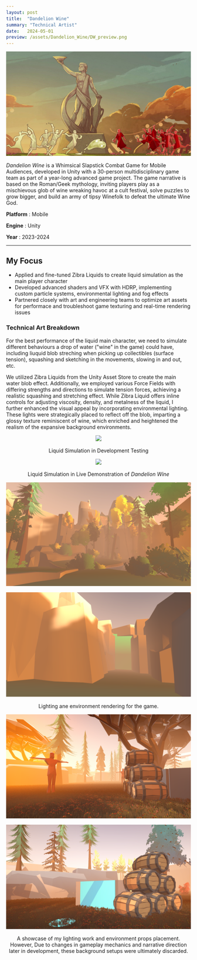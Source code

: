 ```yaml
---
layout: post
title:  "Dandelion Wine"
summary: "Technical Artist"
date:   2024-05-01
preview: /assets/Dandelion_Wine/DW_preview.png
---
```


![Picture 1](/assets/Dandelion_Wine/front-page.jpg)

*Dandelion Wine* is a Whimsical Slapstick Combat Game for Mobile Audiences, developed in Unity with a 30-person multidisciplinary game team as part of a year-long advanced game project. The game narrative is based on the Roman/Geek mythology, inviting players play as a mischievous glob of wine wreaking havoc at a cult festival, solve puzzles to grow bigger, and build an army of tipsy Winefolk to defeat the ultimate Wine God.

**Platform** : Mobile

**Engine** : Unity

**Year** : 2023-2024

<hr>

## My Focus

* Applied and fine-tuned Zibra Liquids to create liquid simulation as the main player character
* Developed advanced shaders and VFX with HDRP, implementing custom particle systems, environmental lighting and fog effects
* Partnered closely with art and engineering teams to optimize art assets for performace and troubleshoot game texturing and real-time rendering issues
 

### Technical Art Breakdown

For the best performance of the liquid main character, we need to simulate different behaviours a drop of water ("wine" in the game) could have, including liuquid blob streching when picking up collectibles (surface tension), squashing and sketching in the movements, slowing in and out, etc. 

We utilized Zibra Liquids from the Unity Asset Store to create the main water blob effect. Additionally, we employed various Force Fields with differing strengths and directions to simulate tension forces, achieving a realistic squashing and stretching effect. While Zibra Liquid offers inline controls for adjusting viscosity, density, and metalness of the liquid, I further enhanced the visual appeal by incorporating environmental lighting. These lights were strategically placed to reflect off the blob, imparting a glossy texture reminiscent of wine, which enriched and heightened the realism of the expansive background environments.

<div style="text-align: center;">
         <img width="800" src="/assets/Dandelion_Wine/DW_liquid_gif.gif">
</div>

<p style="text-align: center;">
    Liquid Simulation in Development Testing
</p>

<div style="text-align: center;">
         <img width="800" src="/assets/Dandelion_Wine/DW_liquid2_gif.gif">
</div>

<p style="text-align: center;">
    Liquid Simulation in Live Demonstration of <i>Dandelion Wine</i>
</p>

<p style="text-align: center;">
    
</p>

![Picture 4](/assets/Dandelion_Wine/lighting1.png)

![Picture 5](/assets/Dandelion_Wine/lighting2.png)

<p style="text-align: center;">
    Lighting ane environment rendering for the game.
</p>

![Picture 2](/assets/Dandelion_Wine/DW_older2.png)

![Picture 3](/assets/Dandelion_Wine/DW_older3.png)

<p style="text-align: center;">
    A showcase of my lighting work and environment props placement. However, Due to changes in gameplay mechanics and narrative direction later in development, these background setups were ultimately discarded.
</p>

